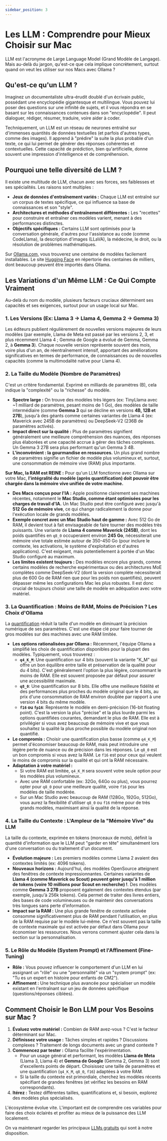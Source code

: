 ```yaml
---
sidebar_position: 3
---
```


# Les LLM : Comprendre pour Mieux Choisir sur Mac

LLM est l'acronyme de Large Language Model (Grand Modèle de Langage). Mais au-delà du jargon, qu'est-ce que cela implique concrètement, surtout quand on veut les utiliser sur nos Macs avec Ollama ?

## Qu'est-ce qu'un LLM ?

Imaginez un documentaliste ultra-érudit doublé d'un écrivain public, possédant une encyclopédie gigantesque et multilingue. Vous pouvez lui poser des questions sur une infinité de sujets, et il vous répondra en se basant sur les connaissances contenues dans son "encyclopédie". Il peut dialoguer, rédiger, résumer, traduire, voire aider à coder.

Techniquement, un LLM est un réseau de neurones entraîné sur d'immenses quantités de données textuelles (et parfois d'autres types, comme des images). Il apprend à "prédire" la suite la plus probable d'un texte, ce qui lui permet de générer des réponses cohérentes et contextuelles. Cette capacité de prédiction, bien qu'artificielle, donne souvent une impression d'intelligence et de compréhension.

## Pourquoi une telle diversité de LLM ?

Il existe une multitude de LLM, chacun avec ses forces, ses faiblesses et ses spécialités. Les raisons sont multiples :

*   **Jeux de données d'entraînement variés :** Chaque LLM est entraîné sur un corpus de textes spécifique, ce qui influence sa base de connaissances et son "style".
*   **Architectures et méthodes d'entraînement différentes :** Les "recettes" pour construire et entraîner ces modèles varient, menant à des performances distinctes.
*   **Objectifs spécifiques :** Certains LLM sont optimisés pour la conversation générale, d'autres pour l'assistance au code (comme CodeLlama), la description d'images (LLaVA), la médecine, le droit, ou la résolution de problèmes mathématiques.

Sur [Ollama.com](https://ollama.com), vous trouverez une centaine de modèles facilement installables. Le site [Hugging Face](https://huggingface.co) en répertorie des centaines de milliers, dont beaucoup peuvent être importés dans Ollama.

## Les Variations d'un Même LLM : Ce Qui Compte Vraiment

Au-delà du nom du modèle, plusieurs facteurs cruciaux déterminent ses capacités et ses exigences, surtout pour un usage local sur Mac.

### 1. Les Versions (Ex: Llama 3 -> Llama 4, Gemma 2 -> Gemma 3)

Les éditeurs publient régulièrement de nouvelles versions majeures de leurs modèles (par exemple, Llama de Meta est passé par les versions 2, 3, et plus récemment Llama 4 ; Gemma de Google a évolué de Gemma, Gemma 2, à **Gemma 3**). Chaque nouvelle version représente souvent des mois, voire plus d'un an, de réentraînement intensif, apportant des améliorations significatives en termes de performance, de connaissances ou de nouvelles capacités (comme la multimodalité native pour Llama 4).

### 2. La Taille du Modèle (Nombre de Paramètres)

C'est un critère fondamental. Exprimé en milliards de paramètres (B), cela indique la "complexité" ou la "richesse" du modèle.

*   **Spectre large :** On trouve des modèles très légers (ex: TinyLlama avec ~1 milliard de paramètres, pesant moins de 1 Go), des modèles de taille intermédiaire (comme **Gemma 3** qui se décline en versions **4B, 12B et 27B**), jusqu'à des géants comme certaines variantes de Llama 4 (ex: Maverick avec 245B de paramètres) ou DeepSeek-V2 (236B de paramètres activés).
*   **Impact direct sur la qualité :** Plus de paramètres signifient généralement une meilleure compréhension des nuances, des réponses plus élaborées et une capacité accrue à gérer des tâches complexes. Un Gemma 3 27B sera plus performant qu'un Gemma 3 4B.
*   **L'inconvénient : la gourmandise en ressources.** Un plus grand nombre de paramètres signifie un fichier de modèle plus volumineux et, surtout, une consommation de mémoire vive (RAM) plus importante.

**Sur Mac, la RAM est REINE :** Pour qu'un LLM fonctionne avec Ollama sur votre Mac, **l'intégralité du modèle (après quantification) doit pouvoir être chargée dans la mémoire vive unifiée de votre machine.**

*   **Des Macs conçus pour l'IA :** Apple positionne clairement ses machines récentes, notamment le **Mac Studio, comme étant optimisées pour les charges de travail d'IA.** Un Mac Studio peut être configuré avec jusqu'à **512 Go de mémoire vive**, ce qui change radicalement la donne pour l'exécution locale de grands modèles.
*   **Exemple concret avec un Mac Studio haut de gamme :** Avec 512 Go de RAM, il devient tout à fait envisageable de faire tourner des modèles très puissants. Une variante de **Llama 4 comme Maverick (245B)**, dont les poids quantifiés en `q8_0` occuperaient environ **245 Go**, nécessiterait une mémoire vive totale estimée autour de 350-450 Go (pour inclure le contexte, les activations, le système d'exploitation et d'autres applications). C'est exigeant, mais potentiellement à portée d'un Mac Studio configuré au maximum.
*   **Les limites existent toujours :** Des modèles encore plus grands, comme certains modèles de recherche expérimentaux ou des architectures MoE complètes comme DeepSeek-V2 (dont la version complète nécessiterait plus de 600 Go de RAM rien que pour les poids non quantifiés), peuvent dépasser même les configurations Mac les plus robustes. Il est donc crucial de toujours choisir une taille de modèle en adéquation avec votre matériel.

### 3. La Quantification : Moins de RAM, Moins de Précision ? Les Choix d'Ollama

La [quantification](/learn/Principes/Quantisastion) réduit la taille d'un modèle en diminuant la précision numérique de ses paramètres. C'est une étape clé pour faire tourner de gros modèles sur des machines avec une RAM limitée.

*   **Les options rationalisées par Ollama :** Récemment, l'équipe Ollama a simplifié les choix de quantification disponibles pour la plupart des modèles. Typiquement, vous trouverez :
    *   **`q4_K_M`**: Une quantification sur 4 bits (souvent la variante "K_M" qui offre un bon équilibre entre taille et préservation de la qualité pour du 4 bits). C'est généralement l'option la plus légère, consommant le moins de RAM. Elle est souvent proposée par défaut pour assurer une accessibilité maximale.
    *   **`q8_0`**: Une quantification sur 8 bits. Elle offre une meilleure fidélité et des performances plus proches du modèle original que le 4 bits, au prix d'une consommation de RAM environ doublée par rapport à une version 4 bits du même modèle.
    *   **`f16` ou `fp16`**: Représente le modèle en demi-précision (16-bit floating point). C'est la version la plus "précise" et la plus lourde parmi les options quantifiées courantes, demandant le plus de RAM. Elle est à privilégier si vous avez beaucoup de mémoire vive et que vous souhaitez la qualité la plus proche possible du modèle original non quantifié.
*   **Le compromis :** Choisir une quantification plus basse (comme `q4_K_M`) permet d'économiser beaucoup de RAM, mais peut introduire une légère perte de nuance ou de précision dans les réponses. Le `q8_0` est un bon compromis si vous avez la RAM. Le `f16` est pour ceux qui veulent le moins de compromis sur la qualité et qui ont la RAM nécessaire.
*   **Adaptation à votre matériel :**
    *   Si votre RAM est limitée, `q4_K_M` sera souvent votre seule option pour les modèles plus volumineux.
    *   Avec une RAM confortable (ex: 32Go, 64Go ou plus), vous pourrez opter pour `q8_0` pour une meilleure qualité, voire `f16` pour les modèles de taille modérée.
    *   Sur un Mac Studio avec beaucoup de RAM (128Go, 192Go, 512Go), vous aurez la flexibilité d'utiliser `q8_0` ou `f16` même pour de très grands modèles, maximisant ainsi la qualité de la réponse.

### 4. La Taille du Contexte : L'Ampleur de la "Mémoire Vive" du LLM

La taille du contexte, exprimée en tokens (morceaux de mots), définit la quantité d'information que le LLM peut "garder en tête" simultanément lors d'une conversation ou du traitement d'un document.

*   **Évolution majeure :** Les premiers modèles comme Llama 2 avaient des contextes limités (ex: 4096 tokens).
*   **Nouveaux horizons :** Aujourd'hui, des modèles OpenSource atteignent des fenêtres de contexte impressionnantes. Certaines variantes de **Llama 4 (comme Maverick ou Scout) peuvent gérer jusqu'à 1 million de tokens (voire 10 millions pour Scout en recherche) !**. Des modèles comme **Gemma 3 27B** proposent également des contextes étendus (par exemple, jusqu'à 256k tokens). Cela permet de traiter des livres entiers, des bases de code volumineuses ou de maintenir des conversations très longues sans perte d'information.
*   **Impact sur la RAM :** Une plus grande fenêtre de contexte activée consomme significativement plus de RAM pendant l'utilisation, en plus de la RAM requise par le modèle lui-même. Ce n'est souvent pas la taille de contexte maximale qui est activée par défaut dans Ollama pour économiser les ressources. Nous verrons comment ajuster cela dans la section sur la personnalisation.

### 5. Le Rôle du Modèle (System Prompt) et l'Affinement (Fine-Tuning)

*   **Rôle :** Vous pouvez influencer le comportement d'un LLM en lui assignant un "rôle" ou une "personnalité" via un "system prompt" (ex: "Tu es un expert en histoire pour enfants de CM2").
*   **Affinement :** Une technique plus avancée pour spécialiser un modèle existant en l'entraînant sur un jeu de données spécifique (questions/réponses ciblées).

## Comment Choisir le Bon LLM pour Vos Besoins sur Mac ?

1.  **Évaluez votre matériel :** Combien de RAM avez-vous ? C'est le facteur déterminant sur Mac.
2.  **Définissez votre usage :** Tâches simples et rapides ? Discussions complexes ? Traitement de longs documents avec un grand contexte ?
3.  **Commencez par tester :** Ollama facilite l'expérimentation.
    *   Pour un usage général et performant, les modèles **Llama de Meta** (Llama 3, Llama 4) et **Gemma de Google** (Gemma 2, Gemma 3) sont d'excellents points de départ. Choisissez une taille de paramètres et une quantification (`q4_K_M`, `q8_0`, `f16`) adaptées à votre RAM.
    *   Si la taille du contexte est primordiale, cherchez les modèles récents spécifiant de grandes fenêtres (et vérifiez les besoins en RAM correspondants).
4.  **Itérez :** Testez différentes tailles, quantifications et, si besoin, explorez des modèles plus spécialisés.

L'écosystème évolue vite. L'important est de comprendre ces variables pour faire des choix éclairés et profiter au mieux de la puissance des LLM localement.

On va maintenant regarder les principaux [LLMs gratuits](/category/llms-gratuits) qui sont à notre disposition.